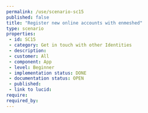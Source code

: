 ```yaml
---
permalink: /use/scenario-sc15
published: false
title: "Register new online accounts with enmeshed"
type: scenario
properties:
 - id: SC15
 - category: Get in touch with other Identities
 - description: 
 - customer: All
 - component: App
 - level: Beginner
 - implementation status: DONE
 - documentation status: OPEN
 - published: 
 - link to lucid: 
require:
required_by:
---
```


